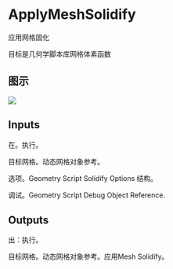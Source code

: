 # ApplyMeshSolidify

应用网格固化

目标是几何学脚本库网格体素函数

## 图示

![]($-20221218-19135925.png)

## Inputs

在。执行。

目标网格。动态网格对象参考。

选项。Geometry Script Solidify Options 结构。

调试。Geometry Script Debug Object Reference.  

## Outputs

出：执行。

目标网格。动态网格对象参考。应用Mesh Solidify。
